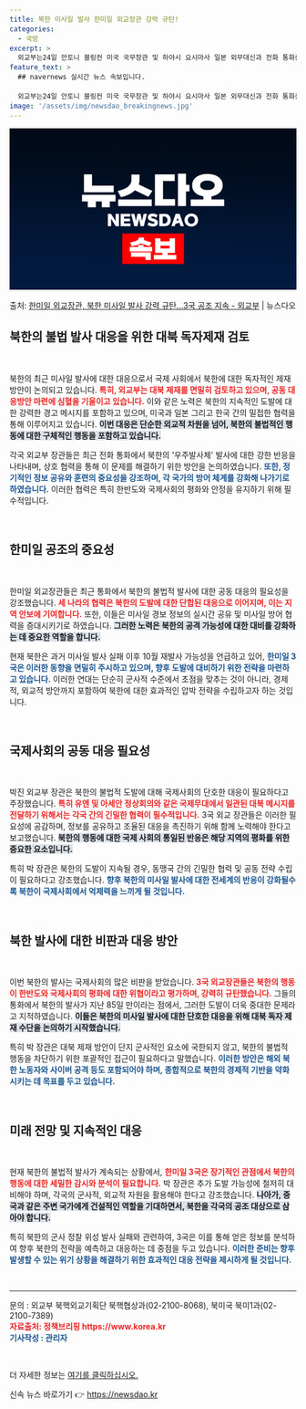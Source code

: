 ```yaml
---
title: 북한 미사일 발사 한미일 외교장관 강력 규탄!
categories:
  - 국방
excerpt: >
  외교부는24일 안토니 블링컨 미국 국무장관 및 하야시 요시마사 일본 외무대신과 전화 통화를 갖고, 이날 우주…
feature_text: >
  ## navernews 실시간 뉴스 속보입니다.

  외교부는24일 안토니 블링컨 미국 국무장관 및 하야시 요시마사 일본 외무대신과 전화 통화를 갖고, 이날 우주…
image: '/assets/img/newsdao_breakingnews.jpg'
---
```


![뉴스다오 속보](/assets/img/newsdao_breakingnews.jpg)

<p>출처: <a href="https://newsdao.kr/1703" rel="dofollow">한미일 외교장관, 북한 미사일 발사 강력 규탄…3국 공조 지속 - 외교부</a> | 뉴스다오</p>

<h2 data-ke-size="size26">북한의 불법 발사 대응을 위한 대북 독자제재 검토</h2>

<p data-ke-size="size16">&nbsp;</p>

북한의 최근 미사일 발사에 대한 대응으로서 국제 사회에서 북한에 대한 독자적인 제재 방안이 논의되고 있습니다. <b><span style="color: #ee2323;">특히, 외교부는 대북 제재를 면밀히 검토하고 있으며, 공동 대응방안 마련에 심혈을 기울이고 있습니다.</span></b> 이와 같은 노력은 북한의 지속적인 도발에 대한 강력한 경고 메시지를 포함하고 있으며, 미국과 일본 그리고 한국 간의 밀접한 협력을 통해 이루어지고 있습니다. <b><span style="background-color: #21538527;">이번 대응은 단순한 외교적 차원을 넘어, 북한의 불법적인 행동에 대한 구체적인 행동을 포함하고 있습니다.</span></b> 

각국 외교부 장관들은 최근 전화 통화에서 북한의 '우주발사체' 발사에 대한 강한 반응을 나타내며, 상호 협력을 통해 이 문제를 해결하기 위한 방안을 논의하였습니다. <b><span style="color: #1a5490;">또한, 정기적인 정보 공유와 훈련의 중요성을 강조하며, 각 국가의 방어 체계를 강화해 나가기로 하였습니다.</span></b> 이러한 협력은 특히 한반도와 국제사회의 평화와 안정을 유지하기 위해 필수적입니다. 

<p data-ke-size="size16">&nbsp;</p>

<h2 data-ke-size="size26">한미일 공조의 중요성</h2>

<p data-ke-size="size16">&nbsp;</p>

한미일 외교장관들은 최근 통화에서 북한의 불법적 발사에 대한 공동 대응의 필요성을 강조했습니다. <b><span style="color: #ee2323;">세 나라의 협력은 북한의 도발에 대한 단합된 대응으로 이어지며, 이는 지역 안보에 기여합니다.</span></b> 또한, 이들은 미사일 경보 정보의 실시간 공유 및 미사일 방어 협력을 증대시키기로 하였습니다. <b><span style="background-color: #21538527;">그러한 노력은 북한의 공격 가능성에 대한 대비를 강화하는 데 중요한 역할을 합니다.</span></b> 

현재 북한은 과거 미사일 발사 실패 이후 10월 재발사 가능성을 언급하고 있어, <b><span style="color: #1a5490;">한미일 3국은 이러한 동향을 면밀히 주시하고 있으며, 향후 도발에 대비하기 위한 전략을 마련하고 있습니다.</span></b> 이러한 연대는 단순히 군사적 수준에서 초점을 맞추는 것이 아니라, 경제적, 외교적 방안까지 포함하여 북한에 대한 효과적인 압박 전략을 수립하고자 하는 것입니다. 

<p data-ke-size="size16">&nbsp;</p>

<h2 data-ke-size="size26">국제사회의 공동 대응 필요성</h2>

<p data-ke-size="size16">&nbsp;</p>

박진 외교부 장관은 북한의 불법적 도발에 대해 국제사회의 단호한 대응이 필요하다고 주장했습니다. <b><span style="color: #ee2323;">특히 유엔 및 아세안 정상회의와 같은 국제무대에서 일관된 대북 메시지를 전달하기 위해서는 각국 간의 긴밀한 협력이 필수적입니다.</span></b> 3국 외교 장관들은 이러한 필요성에 공감하며, 정보를 공유하고 조율된 대응을 촉진하기 위해 함께 노력해야 한다고 보고했습니다. <b><span style="background-color: #21538527;">북한의 행동에 대한 국제 사회의 통일된 반응은 해당 지역의 평화를 위한 중요한 요소입니다.</span></b> 

특히 박 장관은 북한의 도발이 지속될 경우, 동맹국 간의 긴밀한 협력 및 공동 전략 수립이 필요하다고 강조했습니다. <b><span style="color: #1a5490;">향후 북한의 미사일 발사에 대한 전세계의 반응이 강화될수록 북한이 국제사회에서 억제력을 느끼게 될 것입니다.</span></b>

<p data-ke-size="size16">&nbsp;</p>

<h2 data-ke-size="size26">북한 발사에 대한 비판과 대응 방안</h2>

<p data-ke-size="size16">&nbsp;</p>

이번 북한의 발사는 국제사회의 많은 비판을 받았습니다. <b><span style="color: #ee2323;">3국 외교장관들은 북한의 행동이 한반도와 국제사회의 평화에 대한 위협이라고 평가하며, 강력히 규탄했습니다.</span></b> 그들의 통화에서 북한의 발사가 지난 85일 만이라는 점에서, 그러한 도발이 더욱 중대한 문제라고 지적하였습니다. <b><span style="background-color: #21538527;">이들은 북한의 미사일 발사에 대한 단호한 대응을 위해 대북 독자 제재 수단을 논의하기 시작했습니다.</span></b>

특히 박 장관은 대북 제재 방안이 단지 군사적인 요소에 국한되지 않고, 북한의 불법적 행동을 차단하기 위한 포괄적인 접근이 필요하다고 말했습니다. <b><span style="color: #1a5490;">이러한 방안은 해외 북한 노동자와 사이버 공격 등도 포함되어야 하며, 종합적으로 북한의 경제적 기반을 약화시키는 데 목표를 두고 있습니다.</span></b> 

<p data-ke-size="size16">&nbsp;</p>

<h2 data-ke-size="size26">미래 전망 및 지속적인 대응</h2>

<p data-ke-size="size16">&nbsp;</p>

현재 북한의 불법적 발사가 계속되는 상황에서, <b><span style="color: #ee2323;">한미일 3국은 장기적인 관점에서 북한의 행동에 대한 세밀한 감시와 분석이 필요합니다.</span></b> 박 장관은 추가 도발 가능성에 철저히 대비해야 하며, 각국의 군사적, 외교적 자원을 활용해야 한다고 강조했습니다. <b><span style="background-color: #21538527;">나아가, 중국과 같은 주변 국가에게 건설적인 역할을 기대하면서, 북한을 각국의 공조 대상으로 삼아야 합니다.</span></b>

특히 북한의 군사 정찰 위성 발사 실패와 관련하여, 3국은 이를 통해 얻은 정보를 분석하여 향후 북한의 전략을 예측하고 대응하는 데 중점을 두고 있습니다. <b><span style="color: #1a5490;">이러한 준비는 향후 발생할 수 있는 위기 상황을 해결하기 위한 효과적인 대응 전략을 제시하게 될 것입니다.</span></b>

<p data-ke-size="size16">&nbsp;</p>

<hr>

<p data-ke-size="size16">문의 : 외교부 북핵외교기획단 북핵협상과(02-2100-8068), 북미국 북미1과(02-2100-7389) <br> <b><span style="color: #ee2323;">자료출처: 정책브리핑 https://www.korea.kr</span></b> <br> <b><span style="color: #1a5490;">기사작성 : 관리자</span></b></p>

<p data-ke-size="size16">&nbsp;</p>

<p data-ke-size="size16">더 자세한 정보는 <a href="https://newsdao.kr/1703">여기를 클릭하십시오.</a></p> 

신속 뉴스 바로가기 👉 <a href="https://newsdao.kr" rel="dofollow">https://newsdao.kr</a>


